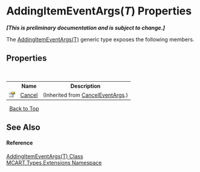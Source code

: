 # AddingItemEventArgs(*T*) Properties
 _**\[This is preliminary documentation and is subject to change.\]**_

The <a href="530f58e9-6092-bce8-3867-24504a91be4a">AddingItemEventArgs(T)</a> generic type exposes the following members.


## Properties
&nbsp;<table><tr><th></th><th>Name</th><th>Description</th></tr><tr><td>![Public property](media/pubproperty.gif "Public property")</td><td><a href="http://msdn2.microsoft.com/es-es/library/e1bcat2e" target="_blank">Cancel</a></td><td> (Inherited from <a href="http://msdn2.microsoft.com/es-es/library/9ws52wzb" target="_blank">CancelEventArgs</a>.)</td></tr></table>&nbsp;
<a href="#addingitemeventargs(*t*)-properties">Back to Top</a>

## See Also


#### Reference
<a href="530f58e9-6092-bce8-3867-24504a91be4a">AddingItemEventArgs(T) Class</a><br /><a href="a8e71047-44e0-7000-43f0-67a6f5b9758c">MCART.Types.Extensions Namespace</a><br />